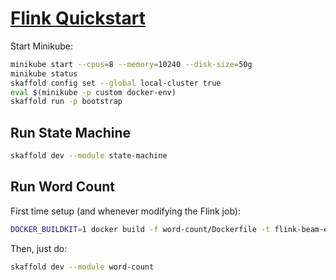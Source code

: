 # [Flink Quickstart](https://nightlies.apache.org/flink/flink-kubernetes-operator-docs-main/docs/try-flink-kubernetes-operator/quick-start/a)

Start Minikube:

```bash
minikube start --cpus=8 --memory=10240 --disk-size=50g
minikube status
skaffold config set --global local-cluster true
eval $(minikube -p custom docker-env)
skaffold run -p bootstrap
```
## Run State Machine

```bash
skaffold dev --module state-machine
```

## Run Word Count

First time setup (and whenever modifying the Flink job):

```bash
DOCKER_BUILDKIT=1 docker build -f word-count/Dockerfile -t flink-beam-example:latest word-count
```

Then, just do:

```bash
skaffold dev --module word-count
```